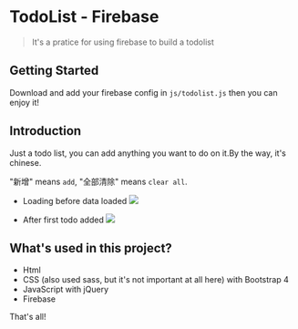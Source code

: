 TodoList - Firebase
===
> It's a pratice for using firebase to build a todolist

## Getting Started

Download and add your firebase config in `js/todolist.js` then you can enjoy it!

## Introduction

Just a todo list, you can add anything you want to do on it.By the way, it's chinese.

"新增" means `add`, "全部清除" means `clear all`.

- Loading before data loaded
![](https://i.imgur.com/5xqc5Aj.png)

- After first todo added
![](https://i.imgur.com/UNyCkPn.png)

## What's used in this project?
- Html
- CSS (also used sass, but it's not important at all here) with Bootstrap 4
- JavaScript with jQuery
- Firebase

That's all!
